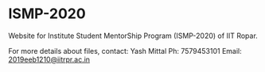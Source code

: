 # ISMP-2020
Website for Institute Student MentorShip Program (ISMP-2020) of IIT Ropar.

For more details about files, contact:
Yash Mittal
Ph: 7579453101
Email: 2019eeb1210@iitrpr.ac.in